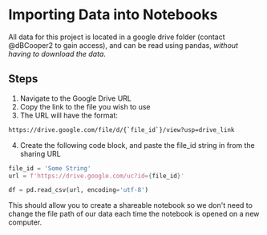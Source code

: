 # Importing Data into Notebooks

All data for this project is located in a google drive folder (contact @dBCooper2 to gain access), and can be read using pandas, *without having to download the data*.

## Steps

1. Navigate to the Google Drive URL
2. Copy the link to the file you wish to use
3. The URL will have the format:

```html
https://drive.google.com/file/d/{`file_id`}/view?usp=drive_link
```

4. Create the following code block, and paste the file_id string in from the sharing URL

```python
file_id = 'Some String'
url = f'https://drive.google.com/uc?id={file_id}'

df = pd.read_csv(url, encoding='utf-8')
```

This should allow you to create a shareable notebook so we don't need to change the file path of our data each time the notebook is opened on a new computer.
